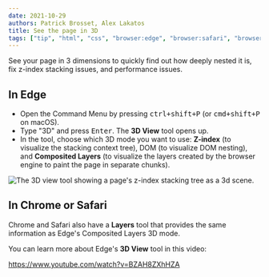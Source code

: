```yaml
---
date: 2021-10-29
authors: Patrick Brosset, Alex Lakatos
title: See the page in 3D
tags: ["tip", "html", "css", "browser:edge", "browser:safari", "browser:chrome"]
---
```

See your page in 3 dimensions to quickly find out how deeply nested it is, fix z-index stacking issues, and performance issues.

## In Edge

* Open the Command Menu by pressing <kbd>ctrl+shift+P</kbd> (or <kbd>cmd+shift+P</kbd> on macOS).
* Type "3D" and press <kbd>Enter</kbd>. The **3D View** tool opens up.
* In the tool, choose which 3D mode you want to use: **Z-index** (to visualize the stacking context tree), DOM (to visualize DOM nesting), and **Composited Layers** (to visualize the layers created by the browser engine to paint the page in separate chunks).

![The 3D view tool showing a page's z-index stacking tree as a 3d scene.](../../assets/img/see-the-page-in-3d.png)

## In Chrome or Safari

Chrome and Safari also have a **Layers** tool that provides the same information as Edge's Composited Layers 3D mode.

You can learn more about Edge's **3D View** tool in this video:

https://www.youtube.com/watch?v=BZAH8ZXhHZA
